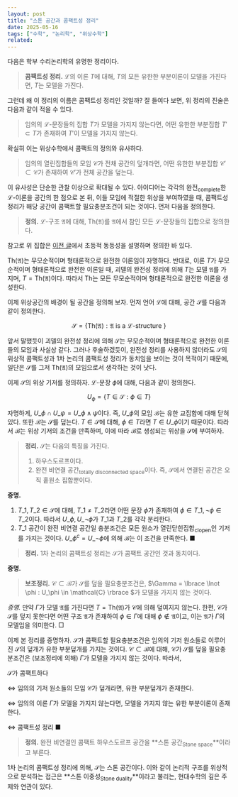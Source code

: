 ```yaml
---
layout: post
title: "스톤 공간과 콤팩트성 정리"
date: 2025-05-16
tags: ["수학", "논리학", "위상수학"]
related:
---
```


다음은 학부 수리논리학의 유명한 정리이다.

> **콤팩트성 정리.** $\mathcal{L}$의 이론 $T$에 대해, $T$의 모든 유한한 부분이론이 모델을 가진다면, $T$는 모델을 가진다.

그런데 왜 이 정리의 이름은 콤팩트성 정리인 것일까? 잘 들여다 보면, 위 정리의 진술은 다음과 같이 적을 수 있다.

> 임의의 $\mathcal{L}$-문장들의 집합 $T$가 모델을 가지지 않는다면, 어떤 유한한 부분집합 $T' \subset T$가 존재하여 $T'$이 모델을 가지지 않는다.

확실히 이는 위상수학에서 콤팩트의 정의와 유사하다.

> 임의의 열린집합들의 모임 $\mathcal{C}$가 전채 공간의 덮개라면, 어떤 유한한 부분집합 $\mathcal{C}' \subset \mathcal{C}$가 존재하여 $\mathcal{C}'$가 전체 공간을 덮는다.

이 유사성은 단순한 관찰 이상으로 확대될 수 있다. 아이디어는 각각의 완전<sub>complete</sub>한 $\mathcal{L}$-이론을 공간의 한 점으로 본 뒤, 이들 모임에 적절한 위상을 부여하였을 때, 콤팩트성 정리가 해당 공간이 콤팩트할 필요충분조건이 되는 것이다. 먼저 다음을 정의한다.

> **정의.** $\mathcal{L}$-구조 $\mathfrak{A}$에 대해, $\mathrm{Th}(\mathfrak{A})$를 $\mathfrak{A}$에서 참인 모든 $\mathcal{L}$-문장들의 집합으로 정의한다.

참고로 위 집합은 [이전 글](https://dimenerno.github.io/2025/05/01/elementary-embedding/)에서 초등적 동등성을 설명하며 정의한 바 있다.

$\mathrm{Th}(\mathfrak{A})$는 무모순적이며 형태론적으로 완전한 이론임이 자명하다. 반대로, 이론 $T$가 무모순적이며 형태론적으로 완전한 이론일 때, 괴델의 완전성 정리에 의해 $T$는 모델 $\mathfrak{A}$를 가지며, $T = \mathrm{Th}(\mathfrak{A})$이다. 따라서 $\mathrm{Th}$는 모든 무모순적이며 형태론적으로 완전한 이론을 생성한다.

이제 위상공간의 배경이 될 공간을 정의해 보자. 먼저 언어 $\mathcal{L}$에 대해, 공간 $\mathcal{S}$를 다음과 같이 정의한다.

$$
\mathcal{S} = \{ \mathrm{Th}(\mathfrak{A}) : \mathfrak{A}\text{ is a $\mathcal{L}$-structure } \}
$$

앞서 말했듯이 괴델의 완전성 정리에 의해 $\mathcal{S}$는 무모순적이며 형태론적으로 완전한 이론들의 모임과 사실상 같다. 그러나 후술하겠듯이, 완전성 정리를 사용하지 않더라도 $\mathcal{S}$의 위상적 콤팩트성과 1차 논리의 콤팩트성 정리가 동치임을 보이는 것이 목적이기 때문에, 일단은 $\mathcal{S}$를 그저 $\mathrm{Th}(\mathfrak{A})$의 모임으로서 생각하는 것이 낫다.

이제 $\mathcal{S}$의 위상 기저를 정의하자. $\mathcal{L}$-문장 $\phi$에 대해, 다음과 같이 정의한다.

$$
U_\phi = \{ T \in \mathcal{S} : \phi \in T \}
$$

자명하게, $U\_\phi \cap U\_\psi = U\_{\phi \land \psi}$이다. 즉, $U\_\phi$의 모임 $\mathcal{B}$는 유한 교집합에 대해 닫혀 있다. 또한 $\mathcal{B}$는 $\mathcal{S}$를 덮는다. $T \in \mathcal{S}$에 대해, $\phi \in T$라면 $T \in U\_\phi$이기 때문이다. 따라서 $\mathcal{B}$는 위상 기저의 조건을 만족하며, 이에 따라 $\mathcal{B}$로 생성되는 위상을 $\mathcal{S}$에 부여하자.

> **정리.** $\mathcal{S}$는 다음의 특징을 가진다.
>
> 1. 하우스도르프이다.
> 2. 완전 비연결 공간<sub>totally disconnected space</sub>이다. 즉, $\mathcal{S}$에서 연결된 공간은 오직 홑원소 집합뿐이다.

**증명.**

1. $T\_1, T\_2 \in \mathcal{S}$에 대해, $T\_1 \neq T\_2$라면 어떤 문장 $\phi$가 존재하여 $\phi \in T\_1, \lnot\phi \in T\_2$이다. 따라서 $U\_\phi, U\_{\lnot \phi}$가 $T\_1$과 $T\_2$를 각각 분리한다.
2. $T\_1$ 공간이 완전 비연결 공간일 충분조건은 모든 원소가 열린닫힌집합<sub>clopen</sub>인 기저를 가지는 것이다. $U\_\phi^c =U\_{\lnot \phi}$에 의해 $\mathcal{B}$는 이 조건을 만족한다. ■

> **정리.** 1차 논리의 콤팩트성 정리는 $\mathcal{S}$가 콤팩트 공간인 것과 동치이다.

**증명.**

> **보조정리.** $\mathcal{C} \subset \mathcal{B}$가 $\mathcal{S}$를 덮을 필요충분조건은, $\Gamma = \lbrace \lnot \phi : U\_\phi \in \mathcal{C} \rbrace $가 모델을 가지지 않는 것이다.

_증명._ 만약 $\Gamma$가 모델 $\mathfrak{A}$를 가진다면 $T = \mathrm{Th}(\mathfrak{A})$가 $\mathcal{C}$에 의해 덮여지지 않는다. 한편, $\mathcal{C}$가 $\mathcal{S}$를 덮지 못한다면 어떤 구조 $\mathfrak{A}$가 존재하여 $\phi \in \Gamma$에 대해 $\phi \notin \mathfrak{A}$이고, 이는 $\mathfrak{A}$가 $\Gamma$의 모델임을 의미한다. □

이제 본 정리를 증명하자. $\mathcal{S}$가 콤팩트할 필요충분조건은 임의의 기저 원소들로 이루어진 $\mathcal{S}$의 덮개가 유한 부분덮개를 가지는 것이다. $\mathcal{C} \subset \mathcal{B}$에 대해, $\mathcal{C}$가 $\mathcal{S}$를 덮을 필요충분조건은 (보조정리에 의해) $\Gamma$가 모델을 가지지 않는 것이다. 따라서,

$\mathcal{S}$가 콤팩트하다

$\Leftrightarrow$ 임의의 기저 원소들의 모임 $\mathcal{C}$가 덮개라면, 유한 부분덮개가 존재한다.

$\Leftrightarrow$ 임의의 이론 $\Gamma$가 모델을 가지지 않는다면, 모델을 가지지 않는 유한 부분이론이 존재한다.

$\Leftrightarrow$ 콤팩트성 정리 ■

> **정의.** 완전 비연결인 콤팩트 하우스도르프 공간을 **스톤 공간<sub>Stone space</sub>**이라고 부른다.

1차 논리의 콤팩트성 정리에 의해, $\mathcal{S}$는 스톤 공간이다. 이와 같이 논리적 구조를 위상적으로 분석하는 접근은 **스톤 이중성<sub>Stone duality</sub>**이라고 불리는, 현대수학의 깊은 주제와 연관이 있다.
